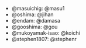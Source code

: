 * @masuichig: @masu1
* @oshima: @jihan
* @endam: @damasa
* @gooshima: @gou
* @mukoyamak-isao: @koichi
* @stephen1807: @stephenr
